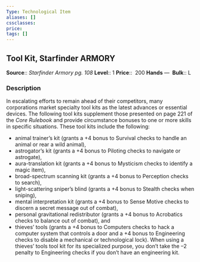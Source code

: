 ```yaml
---
Type: Technological Item
aliases: []
cssclasses:
price: 
tags: []
---
```


## Tool Kit, Starfinder ARMORY

**Source**:: _Starfinder Armory pg. 108_
**Level**:: 1
**Price**::  200
**Hands** — 
**Bulk**:: L

### Description

In escalating efforts to remain ahead of their competitors, many corporations market specialty tool kits as the latest advances or essential devices. The following tool kits supplement those presented on page 221 of the _Core Rulebook_ and provide circumstance bonuses to one or more skills in specific situations. These tool kits include the following:

- animal trainer’s kit (grants a +4 bonus to Survival checks to handle an animal or rear a wild animal),
- astrogator’s kit (grants a +4 bonus to Piloting checks to navigate or astrogate),
- aura-translation kit (grants a +4 bonus to Mysticism checks to identify a magic item),
- broad-spectrum scanning kit (grants a +4 bonus to Perception checks to search),
- light-scattering sniper’s blind (grants a +4 bonus to Stealth checks when sniping),
- mental interpretation kit (grants a +4 bonus to Sense Motive checks to discern a secret message out of combat),
- personal gravitational redistributor (grants a +4 bonus to Acrobatics checks to balance out of combat), and
- thieves’ tools (grants a +4 bonus to Computers checks to hack a computer system that controls a door and a +4 bonus to Engineering checks to disable a mechanical or technological lock). When using a thieves’ tools tool kit for its specialized purpose, you don’t take the –2 penalty to Engineering checks if you don’t have an engineering kit.
